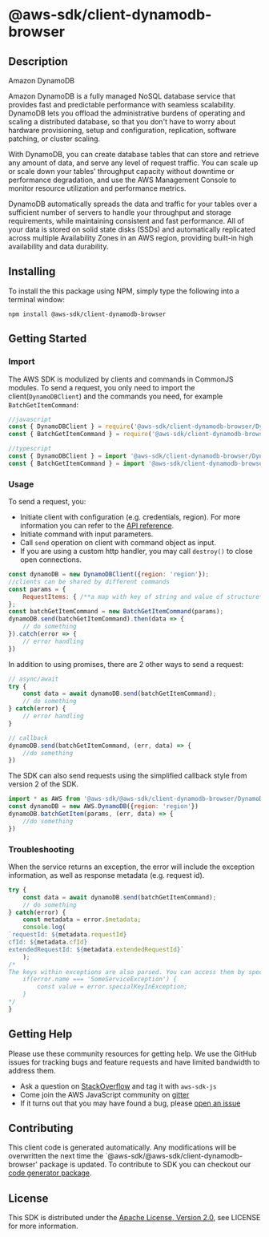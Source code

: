 # @aws-sdk/client-dynamodb-browser

## Description

<fullname>Amazon DynamoDB</fullname> <p>Amazon DynamoDB is a fully managed NoSQL database service that provides fast and predictable performance with seamless scalability. DynamoDB lets you offload the administrative burdens of operating and scaling a distributed database, so that you don't have to worry about hardware provisioning, setup and configuration, replication, software patching, or cluster scaling.</p> <p>With DynamoDB, you can create database tables that can store and retrieve any amount of data, and serve any level of request traffic. You can scale up or scale down your tables' throughput capacity without downtime or performance degradation, and use the AWS Management Console to monitor resource utilization and performance metrics.</p> <p>DynamoDB automatically spreads the data and traffic for your tables over a sufficient number of servers to handle your throughput and storage requirements, while maintaining consistent and fast performance. All of your data is stored on solid state disks (SSDs) and automatically replicated across multiple Availability Zones in an AWS region, providing built-in high availability and data durability. </p>

## Installing

To install the this package using NPM, simply type the following into a terminal window: 

```
npm install @aws-sdk/client-dynamodb-browser
```

## Getting Started

### Import

The AWS SDK is modulized by clients and commands in CommonJS modules. To send a request, you only need to import the client(`DynamoDBClient`) and the commands you need, for example `BatchGetItemCommand`:

```javascript
//javascript
const { DynamoDBClient } = require('@aws-sdk/client-dynamodb-browser/DynamoDBClient');
const { BatchGetItemCommand } = require('@aws-sdk/client-dynamodb-browser/commands/BatchGetItemCommand');
```

```javascript
//typescript
const { DynamoDBClient } = import '@aws-sdk/client-dynamodb-browser/DynamoDBClient';
const { BatchGetItemCommand } = import '@aws-sdk/client-dynamodb-browser/commands/BatchGetItemCommand';
```

### Usage

To send a request, you:

* Initiate client with configuration (e.g. credentials, region). For more information you can refer to the [API reference][].
* Initiate command with input parameters.
* Call `send` operation on client with command object as input.
* If you are using a custom http handler, you may call `destroy()` to close open connections. 

```javascript
const dynamoDB = new DynamoDBClient({region: 'region'});
//clients can be shared by different commands
const params = {
    RequestItems: { /**a map with key of string and value of structure*/ },
};
const batchGetItemCommand = new BatchGetItemCommand(params);
dynamoDB.send(batchGetItemCommand).then(data => {
    // do something
}).catch(error => {
    // error handling
})
```

In addition to using promises, there are 2 other ways to send a request:

```javascript
// async/await
try {
    const data = await dynamoDB.send(batchGetItemCommand);
    // do something
} catch(error) {
    // error handling
}
```

```javascript
// callback
dynamoDB.send(batchGetItemCommand, (err, data) => {
    //do something
})
```
 
The SDK can also send requests using the simplified callback style from version 2 of the SDK.

```javascript
import * as AWS from '@aws-sdk/@aws-sdk/client-dynamodb-browser/DynamoDB';
const dynamoDB = new AWS.DynamoDB({region: 'region'})
dynamoDB.batchGetItem(params, (err, data) => {
    //do something
})

```

### Troubleshooting 

When the service returns an exception, the error will include the exception information, as well as response metadata (e.g. request id).

```javascript
try {
    const data = await dynamoDB.send(batchGetItemCommand);
    // do something
} catch(error) {
    const metadata = error.$metadata;
    console.log(
`requestId: ${metadata.requestId}
cfId: ${metadata.cfId}
extendedRequestId: ${metadata.extendedRequestId}`
    );
/*
The keys within exceptions are also parsed. You can access them by specifying exception names:
    if(error.name === 'SomeServiceException') {
        const value = error.specialKeyInException;
    }
*/
}
```

## Getting Help

Please use these community resources for getting help. We use the GitHub issues for tracking bugs and feature requests and have limited bandwidth to address them.

 * Ask a question on [StackOverflow](https://stackoverflow.com/questions/tagged/aws-sdk-js) and tag it with `aws-sdk-js`
 * Come join the AWS JavaScript community on [gitter](https://gitter.im/aws/aws-sdk-js-v3)
 * If it turns out that you may have found a bug, please [open an issue](https://github.com/aws/aws-sdk-js-v3/issues)

## Contributing
 
This client code is generated automatically. Any modifications will be overwritten the next time the `@aws-sdk/@aws-sdk/client-dynamodb-browser' package is updated. To contribute to SDK you can checkout our [code generator package][].

## License

This SDK is distributed under the
[Apache License, Version 2.0](http://www.apache.org/licenses/LICENSE-2.0),
see LICENSE for more information.

[code generator package]: https://github.com/aws/aws-sdk-js-v3/tree/master/packages/service-types-generator

[API reference]: https://docs.aws.amazon.com/AWSJavaScriptSDK/latest/
